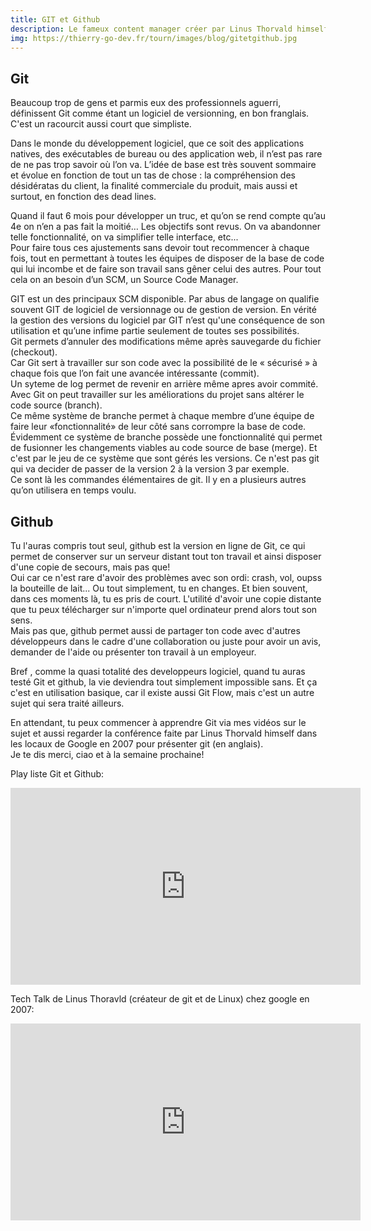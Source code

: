 ```yaml
---
title: GIT et Github
description: Le fameux content manager créer par Linus Thorvald himself et qui domine le monde.
img: https://thierry-go-dev.fr/tourn/images/blog/gitetgithub.jpg
---   
```


## Git   
   
Beaucoup trop de gens et parmis eux des professionnels aguerri, définissent Git comme étant un logiciel de versionning, en bon franglais. C'est un racourcit aussi court que simpliste.   

Dans le monde du développement logiciel, que ce soit des applications natives, des exécutables de  bureau ou des application web, il n’est pas rare de ne pas trop savoir où l’on va. L’idée de base est très souvent sommaire et évolue en fonction de tout un tas de chose : la compréhension des désidératas du client, la finalité commerciale du produit, mais aussi et surtout, en fonction des dead lines.   

Quand il faut 6 mois pour développer un truc, et qu’on se rend compte qu’au 4e on n’en a pas fait la moitié… Les objectifs sont revus. On va abandonner telle fonctionnalité, on va simplifier telle interface, etc...   
Pour faire tous ces ajustements sans devoir tout recommencer à chaque fois, tout en permettant à toutes les équipes de disposer de la base de code qui lui incombe et de faire son travail sans gêner celui des autres. Pour tout cela on an besoin d’un SCM, un Source Code Manager.   
   
GIT est un des principaux SCM disponible. Par abus de langage on qualifie souvent GIT de logiciel de versionnage ou de gestion de version. En vérité la gestion des versions du logiciel par GIT n’est qu'une conséquence de son utilisation et qu’une infime partie seulement de toutes ses possibilités.   
Git permets d’annuler des modifications même après sauvegarde du fichier (checkout).   
Car Git sert à travailler sur son code avec la possibilité de le « sécurisé » à chaque fois que l’on fait une avancée intéressante (commit).   
Un syteme de log permet de revenir en arrière même apres avoir commité.   
Avec Git on peut travailler sur les améliorations du projet sans altérer le code source (branch).   
Ce même système de branche permet à chaque membre d’une équipe de faire leur «fonctionnalité» de leur côté sans corrompre la base de code.   
Évidemment ce système de branche possède une fonctionnalité qui permet de fusionner les changements viables au code source de base (merge). Et c'est par le jeu de ce système que sont gérés les versions. Ce n'est pas git qui va decider de passer de la version 2 à la version 3 par exemple.   
Ce sont là les commandes élémentaires de git. Il y en a plusieurs autres qu’on utilisera en temps voulu.
   

## Github   
   
Tu l'auras compris tout seul, github est la version en ligne de Git, ce qui permet de conserver sur un serveur distant tout ton travail et ainsi disposer d'une copie de secours, mais pas que!   
Oui car ce n'est rare d'avoir des problèmes avec son ordi: crash, vol, oupss la bouteille de lait... Ou tout simplement, tu en changes. Et bien souvent, dans ces moments là, tu es pris de court. L'utilité d'avoir une copie distante que tu peux télécharger sur n'importe quel ordinateur prend alors tout son sens.   
Mais pas que, github permet aussi de partager ton code avec d'autres développeurs dans le cadre d'une collaboration ou juste pour avoir un avis, demander de l'aide ou présenter ton travail à un employeur.   
   
Bref , comme la quasi totalité des developpeurs logiciel, quand tu auras testé Git et github, la vie deviendra tout simplement impossible sans. Et ça c'est en utilisation basique, car il existe aussi Git Flow, mais c'est un autre sujet qui sera traité ailleurs.   
   
En attendant, tu peux commencer à apprendre Git via mes vidéos sur le sujet et aussi regarder la conférence faite par Linus Thorvald himself dans les locaux de Google en 2007 pour présenter git (en anglais).   
Je te dis merci, ciao et à la semaine prochaine!   
   
   
Play liste Git et Github:   
   

<div class="vdo">
  <iframe width="560" height="315" src="https://www.youtube.com/embed/tBJ0UatJxCY" title="YouTube video player" frameborder="0" allow="accelerometer; autoplay; clipboard-write; encrypted-media; gyroscope; picture-in-picture" allowfullscreen></iframe>
</div>   
   
Tech Talk de Linus Thoravld (créateur de git et de Linux) chez google en 2007:   
   

<div class="vdo">
  <iframe width="560" height="315" src="https://www.youtube.com/embed/4XpnKHJAok8" title="YouTube video player" frameborder="0" allow="accelerometer; autoplay; clipboard-write; encrypted-media; gyroscope; picture-in-picture" allowfullscreen></iframe>
</div>

<br>
<br>
<br>
<Nav-blog />
<br>
<br>
